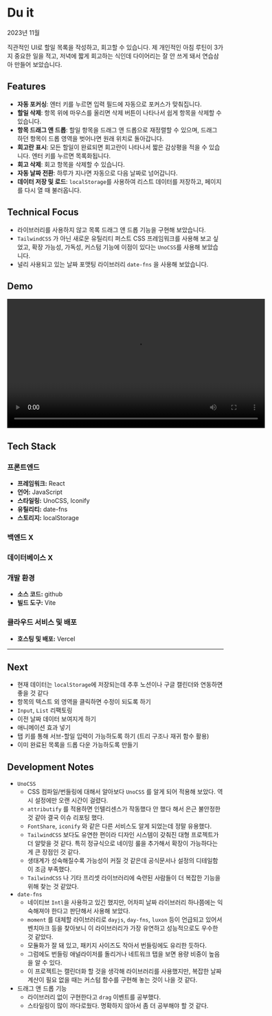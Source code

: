 # Du it

2023년 11월

직관적인 UI로 할일 목록을 작성하고, 회고할 수 있습니다. 제 개인적인 아침 루틴이 3가지 중요한 일을 적고, 저녁에 짧게 회고하는 식인데 다이어리는 잘 안 쓰게 돼서 연습삼아 만들어 보았습니다.

## Features

- **자동 포커싱**: 엔터 키를 누르면 입력 필드에 자동으로 포커스가 맞춰집니다.
- **할일 삭제**: 항목 위에 마우스를 올리면 삭제 버튼이 나타나서 쉽게 항목을 삭제할 수 있습니다.
- **항목 드래그 앤 드롭**: 할일 항목을 드래그 앤 드롭으로 재정렬할 수 있으며, 드래그 하던 항목이 드롭 영역을 벗어나면 원래 위치로 돌아갑니다.
- **회고란 표시**: 모든 할일이 완료되면 회고란이 나타나서 짧은 감상평을 적을 수 있습니다. 엔터 키를 누르면 목록화됩니다.
- **회고 삭제**: 회고 항목을 삭제할 수 있습니다.
- **자동 날짜 전환**: 하루가 지나면 자동으로 다음 날짜로 넘어갑니다.
- **데이터 저장 및 로드**: `localStorage`를 사용하여 리스트 데이터를 저장하고, 페이지를 다시 열 때 불러옵니다.

## Technical Focus

- 라이브러리를 사용하지 않고 목록 드래그 앤 드롭 기능을 구현해 보았습니다.
- `TailwindCSS` 가 아닌 새로운 유틸리티 퍼스트 CSS 프레임워크를 사용해 보고 싶었고, 확장 가능성, 가독성, 커스텀 기능에 이점이 있다는 `UnoCSS`를 사용해 보았습니다.
- 널리 사용되고 있는 날짜 포맷팅 라이브러리 `date-fns` 을 사용해 보았습니다.

## Demo

<video width="600" controls>
  <source src="https://github.com/urbanscratcher/project-todo/assets/17016494/0d359602-89e7-4ce7-be75-59b6978c2ba0" type="video/webm">
  Your browser does not support the video tag.
</video>

## Tech Stack

### 프론트엔드

- **프레임워크:** React
- **언어:** JavaScript
- **스타일링:** UnoCSS, Iconify
- **유틸리티:** date-fns
- **스토리지:** localStorage

### 백엔드 X

### 데이터베이스 X

### 개발 환경

- **소스 코드:** github
- **빌드 도구:** Vite

### 클라우드 서비스 및 배포

- **호스팅 및 배포:** Vercel

---

## Next

- 현재 데이터는 `localStorage`에 저장되는데 추후 노션이나 구글 캘린더와 연동하면 좋을 것 같다
- 항목의 텍스트 외 영역을 클릭하면 수정이 되도록 하기
- `Input`, `List` 리팩토링
- 이전 날짜 데이터 보여지게 하기
- 애니메이션 효과 넣기
- 탭 키를 통해 서브-할일 입력이 가능하도록 하기 (트리 구조나 재귀 함수 활용)
- 이미 완료된 목록을 드롭 다운 가능하도록 만들기

## Development Notes

- `UnoCSS`
  - CSS 컴파일/번들링에 대해서 알아보다 `UnoCSS` 를 알게 되어 적용해 보았다. 역시 설정에만 오랜 시간이 걸렸다.
  - `attributify` 를 적용하면 인텔리센스가 작동했다 안 했다 해서 은근 불안정한 것 같아 결국 이슈 리포팅 했다.
  - `FontShare`, `iconify` 와 같은 다른 서비스도 알게 되었는데 정말 유용했다.
  - `TailwindCSS` 보다도 유연한 편이라 디자인 시스템이 갖춰진 대형 프로젝트가 더 알맞을 것 같다. 특히 정규식으로 네이밍 룰을 추가해서 확장이 가능하다는 게 큰 장점인 것 같다.
  - 생태계가 성숙해질수록 가능성이 커질 것 같은데 공식문서나 설정의 디테일함이 조금 부족했다.
  - `TailwindCSS` 나 기타 프리셋 라이브러리에 숙련된 사람들이 더 복잡한 기능을 위해 찾는 것 같았다.
- `date-fns`
  - 네이티브 `Intl`을 사용하고 있긴 했지만, 어차피 날짜 라이브러리 하나쯤에는 익숙해져야 한다고 판단해서 사용해 보았다.
  - `moment` 를 대체할 라이브러리로 `dayjs`, `day-fns`, `luxon` 등이 언급되고 있어서 벤치마크 등을 찾아보니 이 라이브러리가 가장 유연하고 성능적으로도 우수한 것 같았다.
  - 모듈화가 잘 돼 있고, 패키지 사이즈도 작아서 번들링에도 유리한 듯하다.
  - 그럼에도 번들링 애널라이저를 돌리거나 네트워크 탭을 보면 용량 비중이 높음을 알 수 있다.
  - 이 프로젝트는 캘린더화 할 것을 생각해 라이브러리를 사용했지만, 복잡한 날짜 계산이 필요 없을 때는 커스텀 함수를 구현해 놓는 것이 나을 것 같다.
- 드래그 앤 드롭 기능
  - 라이브러리 없이 구현한다고 `drag` 이벤트를 공부했다.
  - 스타일링이 많이 까다로웠다. 명확하지 않아서 좀 더 공부해야 할 것 같다.
